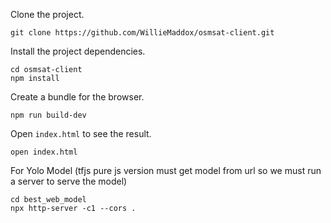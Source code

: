 Clone the project.

    git clone https://github.com/WillieMaddox/osmsat-client.git

Install the project dependencies.

    cd osmsat-client
    npm install

Create a bundle for the browser.

    npm run build-dev

Open `index.html` to see the result.

    open index.html
    
For Yolo Model (tfjs pure js version must get model from url so we must run a server to serve the model)

    cd best_web_model
    npx http-server -c1 --cors .